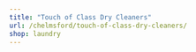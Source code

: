 ```yaml
---
title: "Touch of Class Dry Cleaners"
url: /chelmsford/touch-of-class-dry-cleaners/
shop: laundry
---
```

